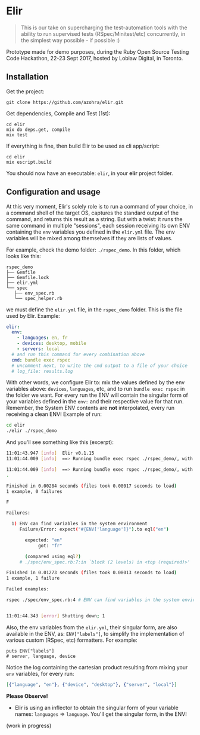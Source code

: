 # Elir

> This is our take on supercharging the test-automation tools with the ability to run supervised tests (RSpec/Minitest/etc) concurrently, in the simplest way possible - if possible :)

Prototype made for demo purposes, during the Ruby Open Source Testing Code Hackathon, 22-23 Sept 2017, hosted by Loblaw Digital, in Toronto.

## Installation

Get the project:

    git clone https://github.com/azohra/elir.git

Get dependencies, Compile and Test (1st):

    cd elir
    mix do deps.get, compile
    mix test

If everything is fine, then build Elir to be used as cli app/script:

    cd elir
    mix escript.build

You should now have an executable: `elir`, in your **elir** project folder.

## Configuration and usage

At this very moment, Elir's solely role is to run a command of your choice, in a command shell of the target OS, captures the standard output of the command, and returns this result as a string. But with a twist: it runs the same command in multiple "sessions", each session receiving its own ENV containing the `env` variables you defined in the `elir.yml` file. The env variables will be mixed among themselves if they are lists of values. 

For example, check the demo folder: `./rspec_demo`. In this folder, which looks like this:

```
rspec_demo
├── Gemfile
├── Gemfile.lock
├── elir.yml
└── spec
   ├── env_spec.rb
   └── spec_helper.rb
```

we must define the `elir.yml` file, in the `rspec_demo` folder. This is the file used by Elir. Example:

```yml
elir:
  env:
    - languages: en, fr
    - devices: desktop, mobile
    - servers: local
  # and run this command for every combination above
  cmd: bundle exec rspec
  # uncomment next, to write the cmd output to a file of your choice
  # log_file: results.log
```

With other words, we configure Elir to: mix the values defined by the env variables above: `devices`, `languages`, etc, and to run `bundle exec rspec` in the folder we want. For every run the ENV will contain the singular form of your variables defined in the `env:` and their respective value for that run. Remember, the System ENV contents are **not** interpolated, every run receiving a clean ENV! Example of run:

```sh
cd elir
./elir ./rspec_demo
```

And you'll see something like this (excerpt):

```sh
11:01:43.947 [info]  Elir v0.1.15
11:01:44.009 [info]  ==> Running bundle exec rspec ./rspec_demo/, with: [{"language", "en"}, {"device", "desktop"}, {"server", "local"}], args: []

11:01:44.009 [info]  ==> Running bundle exec rspec ./rspec_demo/, with: [{"language", "fr"}, {"device", "desktop"}, {"server", "local"}], args: []
.

Finished in 0.00284 seconds (files took 0.08017 seconds to load)
1 example, 0 failures

F

Failures:

  1) ENV can find variables in the system environment
     Failure/Error: expect("#{ENV['language']}").to eql("en")

       expected: "en"
            got: "fr"

       (compared using eql?)
     # ./spec/env_spec.rb:7:in `block (2 levels) in <top (required)>'

Finished in 0.01273 seconds (files took 0.08013 seconds to load)
1 example, 1 failure

Failed examples:

rspec ./spec/env_spec.rb:4 # ENV can find variables in the system environment


11:01:44.343 [error] Shutting down; 1

```

Also, the env variables from the `elir.yml`, their singular form, are also available in the ENV, as: `ENV["labels"]`, to simplify the implementation of various custom (RSpec, etc) formatters. For example:

    puts ENV["labels"]
    # server, language, device


Notice the log containing the cartesian product resulting from mixing your `env` variables, for every run:

```elixir
[{"language", "en"}, {"device", "desktop"}, {"server", "local"}]
```

**Please Observe!**

- Elir is using an inflector to obtain the singular form of your variable names: `languages` => `language`. You'll get the singular form, in the ENV!

(work in progress)
